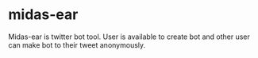 # midas-ear
Midas-ear is twitter bot tool. User is available to create bot and other user can make bot to their tweet anonymously.
